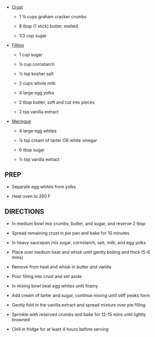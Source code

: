 - <u>Crust</u>

    - 1 ¾ cups graham cracker crumbs

    - 8 tbsp (1 stick) butter, melted

    - 1/3 cup sugar

- <u>Filling</u>

    - 1 cup sugar

    - ¼ cup cornstarch

    - ½ tsp kosher salt

    - 2 cups whole milk

    - 4 large egg yolks

    - 2 tbsp butter, soft and cut into pieces

    - 2 tsp vanilla extract

- <u>Meringue</u>

    - 4 large egg whites

    - ¼ tsp cream of tarter OR white vinegar

    - 6 tbsp sugar

    - ½ tsp vanilla extract

## PREP

- Separate egg whites from yolks

- Heat oven to 350 F

## DIRECTIONS

- In medium bowl mix crumbs, butter, and sugar, and reserve 2 tbsp

- Spread remaining crust in pie pan and bake for 10 minutes

- In heavy saucepan mix sugar, cornstarch, salt, milk, and egg yolks

- Place over medium heat and whisk until gently boiling and thick (5-6
    mins)

- Remove from heat and whisk in butter and vanilla

- Pour filling into crust and set aside

- In mixing bowl beat egg whites until foamy

- Add cream of tarter and sugar, continue mixing until stiff peaks
    form

- Gently fold in the vanilla extract and spread mixture over pie
    filling

- Sprinkle with reserved crumbs and bake for 12-15 mins until lightly
    browned

- Chill in fridge for at least 4 hours before serving
